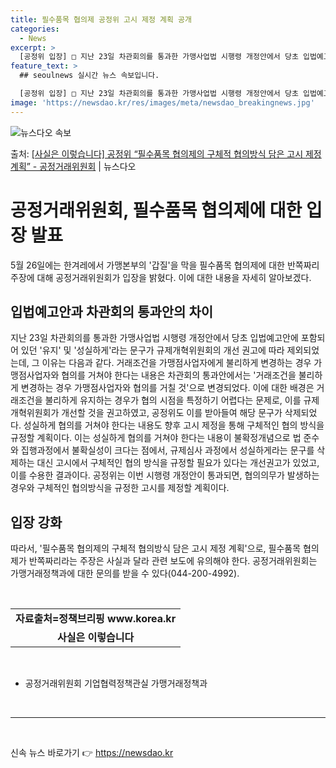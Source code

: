 ```yaml
---
title: 필수품목 협의제 공정위 고시 제정 계획 공개
categories:
  - News
excerpt: >
  [공정위 입장] □ 지난 23일 차관회의를 통과한 가맹사업법 시행령 개정안에서 당초 입법예고안에 포함되어 있…
feature_text: >
  ## seoulnews 실시간 뉴스 속보입니다.

  [공정위 입장] □ 지난 23일 차관회의를 통과한 가맹사업법 시행령 개정안에서 당초 입법예고안에 포함되어 있…
image: 'https://newsdao.kr/res/images/meta/newsdao_breakingnews.jpg'
---
```


![뉴스다오 속보](https://newsdao.kr/res/images/meta/newsdao_breakingnews.jpg)

<p>출처: <a href="https://newsdao.kr/3936" rel="dofollow">[사실은 이렇습니다] 공정위 “필수품목 협의제의 구체적 협의방식 담은 고시 제정 계획” - 공정거래위원회</a> | 뉴스다오</p>

<h1>공정거래위원회, 필수품목 협의제에 대한 입장 발표</h1>
<p data-ke-size="size16">5월 26일에는 한겨레에서 가맹본부의 '갑질'을 막을 필수품목 협의제에 대한 반쪽짜리 주장에 대해 공정거래위원회가 입장을 밝혔다. 이에 대한 내용을 자세히 알아보겠다.</p>
<h2 data-ke-size="size26">입법예고안과 차관회의 통과안의 차이</h2>
<p data-ke-size="size16">지난 23일 차관회의를 통과한 가맹사업법 시행령 개정안에서 당초 입법예고안에 포함되어 있던 '유지' 및 '성실하게'라는 문구가 규제개혁위원회의 개선 권고에 따라 제외되었는데, 그 이유는 다음과 같다. 거래조건을 가맹점사업자에게 불리하게 변경하는 경우 가맹점사업자와 협의를 거쳐야 한다는 내용은 차관회의 통과안에서는 '거래조건을 불리하게 변경하는 경우 가맹점사업자와 협의를 거칠 것'으로 변경되었다. 이에 대한 배경은 거래조건을 불리하게 유지하는 경우가 협의 시점을 특정하기 어렵다는 문제로, 이를 규제개혁위원회가 개선할 것을 권고하였고, 공정위도 이를 받아들여 해당 문구가 삭제되었다. 성실하게 협의를 거쳐야 한다는 내용도 향후 고시 제정을 통해 구체적인 협의 방식을 규정할 계획이다. 이는 성실하게 협의를 거쳐야 한다는 내용이 불확정개념으로 법 준수와 집행과정에서 불확실성이 크다는 점에서, 규제심사 과정에서 성실하게라는 문구를 삭제하는 대신 고시에서 구체적인 협의 방식을 규정할 필요가 있다는 개선권고가 있었고, 이를 수용한 결과이다. 공정위는 이번 시행령 개정안이 통과되면, 협의의무가 발생하는 경우와 구체적인 협의방식을 규정한 고시를 제정할 계획이다.</p>
<h2 data-ke-size="size26">입장 강화</h2>
<p data-ke-size="size16">따라서, '필수품목 협의제의 구체적 협의방식 담은 고시 제정 계획'으로, 필수품목 협의제가 반쪽짜리라는 주장은 사실과 달라 관련 보도에 유의해야 한다. 공정거래위원회는 가맹거래정책과에 대한 문의를 받을 수 있다(044-200-4992).</p>
<p data-ke-size="size16">&nbsp;</p>
<table>
	<tbody>
		<tr>
			<td style="text-align: center; height: 17px;"><b>자료출처=정책브리핑 www.korea.kr</b></td>
		</tr>
		<tr>
			<td style="text-align: center; height: 17px;"><b>사실은 이렇습니다</b></td>
		</tr>
	</tbody>
</table>
<p data-ke-size="size16">&nbsp;</p>
<ul>
	<li>공정거래위원회 기업협력정책관실 가맹거래정책과</li>
</ul>
<p data-ke-size="size16">&nbsp;</p>
<hr>
<p data-ke-size="size16">&nbsp;</p> 

신속 뉴스 바로가기 👉 <a href="https://newsdao.kr" rel="dofollow">https://newsdao.kr</a>


